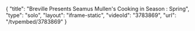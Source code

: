 {
    "title": "Breville Presents Seamus Mullen's Cooking in Season : Spring",
    "type": "solo",
    "layout": "iframe-static",
    "videoId": "3783869",
    "url": "\/tvpembed\/3783869"
}